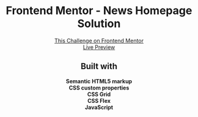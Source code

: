 <h1 align="center">Frontend Mentor - News Homepage Solution</h1>

<div align="center"><a href="https://www.frontendmentor.io/challenges/news-homepage-H6SWTa1MFl">This Challenge on Frontend Mentor</a></div>
<div align="center"><a href="https://amortise.github.io/fm-news-homepage-design/">Live Preview</a></div>

<h2 align="center">Built with</h2>

<div align="center"><b>Semantic HTML5 markup</b></div>
<div align="center"><b>CSS custom properties</b></div>
<div align="center"><b>CSS Grid</b></div>
<div align="center"><b>CSS Flex</b></div>
<div align="center"><b>JavaScript</b></div>
